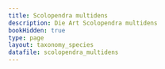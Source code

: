```yaml
---
title: Scolopendra multidens
description: Die Art Scolopendra multidens
bookHidden: true
type: page
layout: taxonomy_species
datafile: scolopendra_multidens
---
```


